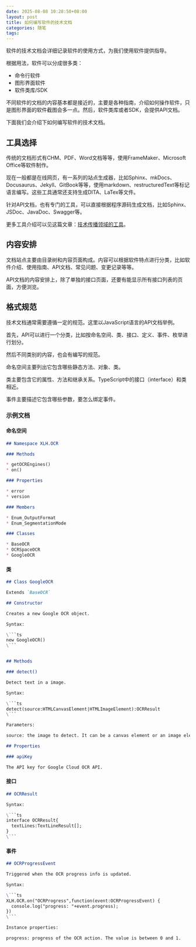 ```yaml
---
date: 2025-08-08 10:28:50+08:00
layout: post
title: 如何编写软件的技术文档
categories: 随笔
tags: 
---
```


软件的技术文档会详细记录软件的使用方式，为我们使用软件提供指导。

根据用法，软件可以分成很多类：

* 命令行软件
* 图形界面软件
* 软件类库/SDK

不同软件的文档的内容基本都是接近的，主要是各种指南，介绍如何操作软件，只是图形界面的软件截图会多一点。然后，软件类库或者SDK，会提供API文档。

下面我们会介绍下如何编写软件的技术文档。

## 工具选择

传统的文档形式有CHM、PDF、Word文档等等，使用FrameMaker、Microsoft Office等软件制作。

现在一般都是在线网页，有一系列的站点生成器，比如Sphinx、mkDocs、Docusaurus、Jekyll、GitBook等等，使用markdown、restructuredText等标记语言编写。这些工具通常还支持生成DITA、LaTex等文件。

针对API文档，也有专门的工具，可以直接根据程序源码生成文档，比如Sphinx、JSDoc、JavaDoc、Swagger等。

更多工具介绍可以见这篇文章：[技术传播领域的工具](https://blog.xulihang.me/tech-comm-tools/)。

## 内容安排

文档站点主要由目录树和内容页面构成。内容可以根据软件特点进行分类，比如软件介绍、使用指南、API文档、常见问题、变更记录等等。

API文档的内容安排上，除了单独的接口页面，还要有能显示所有接口列表的页面，方便浏览。

## 格式规范

技术文档通常需要遵循一定的规范。这里以JavaScript语言的API文档举例。

首先，API可以进行一个分类，比如按命名空间、类、接口、定义、事件、枚举进行划分。

然后不同类别的内容，也会有编写的规范。


命名空间主要列出它包含哪些静态方法、对象、类。

类主要包含它的属性、方法和继承关系。TypeScript中的接口（interface）和类相近。

事件主要描述它包含哪些参数，要怎么绑定事件。


### 示例文档

#### 命名空间

```md
## Namespace XLH.OCR

### Methods

* getOCREngines()
* on()

### Properties

* error
* version

### Members

* Enum_OutputFormat
* Enum_SegmentationMode

### Classes

* BaseOCR
* OCRSpaceOCR
* GoogleOCR

```

#### 类

```md
## Class GoogleOCR

Extends `BaseOCR`

## Constructor

Creates a new Google OCR object.

Syntax:

\```ts
new GoogleOCR()
\```


## Methods

### detect()

Detect text in a image.

Syntax:

\```ts
detect(source:HTMLCanvasElement|HTMLImageElement):OCRResult
\```

Parameters:

source: the image to detect. It can be a canvas element or an image element.

## Properties

### apiKey

The API key for Google Cloud OCR API.
```

#### 接口

```md
## OCRResult

Syntax:

\```ts
interface OCRResult{
  textLines:TextLineResult[];
}
\```
```


#### 事件

```md
## OCRProgressEvent

Triggered when the OCR progress info is updated.

Syntax:

\```ts
XLH.OCR.on("OCRProgress",function(event:OCRProgressEvent) {
  console.log("progress: "+event.progress);
})
\```

Instance properties:

progress: progress of the OCR action. The value is between 0 and 1.
```





